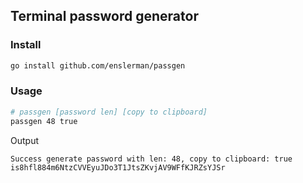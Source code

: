 ## Terminal password generator

### Install

```sh
go install github.com/enslerman/passgen
```

### Usage

```sh
# passgen [password len] [copy to clipboard]
passgen 48 true
```

Output

```
Success generate password with len: 48, copy to clipboard: true
is8hfl884m6NtzCVVEyuJDo3T1JtsZKvjAV9WFfKJRZsYJSr
```
